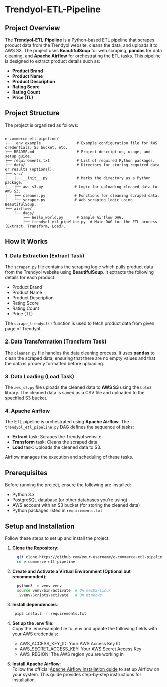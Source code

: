 # Trendyol-ETL-Pipeline

## Project Overview

The **Trendyol-ETL-Pipeline** is a Python-based ETL pipeline that scrapes product data from the Trendyol website, cleans the data, and uploads it to AWS S3. The project uses **BeautifulSoup** for web scraping, **pandas** for data cleaning, and **Apache Airflow** for orchestrating the ETL tasks. This pipeline is designed to extract product details such as:

- **Product Brand**
- **Product Name**
- **Product Description**
- **Rating Score**
- **Rating Count**
- **Price (TL)**

## Project Structure

The project is organized as follows:
```plaintext

e-commerce-etl-pipeline/
├── .env.example                # Example configuration file for AWS credentials, S3 bucket, etc.
├── README.md                   # Project description, usage, and setup guide.
├── requirements.txt            # List of required Python packages.
├── data/                       # Directory for storing required data or results (optional).
├── src/                        
│   ├── __init__.py             # Marks the directory as a Python package.
│   ├── aws_s3.py              # Logic for uploading cleaned data to AWS S3.
│   ├── cleaner.py             # Functions for cleaning scraped data.
│   └── scraper.py             # Web scraping logic using BeautifulSoup.
└── airflow/                    
    └── dags/         
        ├── hello_world.py      # Sample Airflow DAG.
        ├── trendyol_etl_pipeline.py  # Main DAG for the ETL process (Extract, Transform, Load).

```
## How It Works

### 1. **Data Extraction (Extract Task)**  
The `scraper.py` file contains the scraping logic which pulls product data from the Trendyol website using **BeautifulSoup**. It extracts the following details for each product:
- Product Brand
- Product Name
- Product Description
- Rating Score
- Rating Count
- Price (TL)

The `scrape_trendyol()` function is used to fetch product data from given page of Trendyol.

### 2. **Data Transformation (Transform Task)**  
The `cleaner.py` file handles the data cleaning process. It uses **pandas** to clean the scraped data, ensuring that there are no empty values and that the data is properly formatted before uploading.

### 3. **Data Loading (Load Task)**  
The `aws_s3.py` file uploads the cleaned data to **AWS S3** using the `boto3` library. The cleaned data is saved as a CSV file and uploaded to the specified S3 bucket.
### 4. **Apache Airflow**  
The ETL pipeline is orchestrated using **Apache Airflow**. The `trendyol_etl_pipeline.py` DAG defines the sequence of tasks:
- **Extract** task: Scrapes the Trendyol website.
- **Transform** task: Cleans the scraped data.
- **Load** task: Uploads the cleaned data to S3.

Airflow manages the execution and scheduling of these tasks.

## Prerequisites

Before running the project, ensure the following are installed:

- Python 3.x
- PostgreSQL database (or other databases you're using)
- AWS account with an S3 bucket (for storing the cleaned data)
- Python packages listed in `requirements.txt`

## Setup and Installation

Follow these steps to set up and install the project:

1. **Clone the Repository**:
   ```bash
     git clone https://github.com/your-username/e-commerce-etl-pipeline.git
     cd e-commerce-etl-pipeline
   ```
2. **Create and Activate a Virtual Environment (Optional but recommended)**:
   ```bash
     python3 -m venv venv
     source venv/bin/activate  # On macOS/Linux
     .\venv\Scripts\activate   # On Windows  
   ```
3. **Install dependencies**:
   ```bash
    pip3 install -r requirements.txt
   ```
4. **Set up the .env file**:\
   Copy the .env.example file to .env and update the following fields with your AWS credentials:
   - AWS_ACCESS_KEY_ID: Your AWS Access Key ID
   - AWS_SECRET_ACCESS_KEY: Your AWS Secret Access Key
   - AWS_REGION: The AWS region you are working in

5. **Install Apache Airflow**:\
   Follow the official [Apache Airflow installation guide](https://airflow.apache.org/docs/apache-airflow/stable/start.html) to set up Airflow on your 
   system. This guide provides step-by-step instructions for installation.

